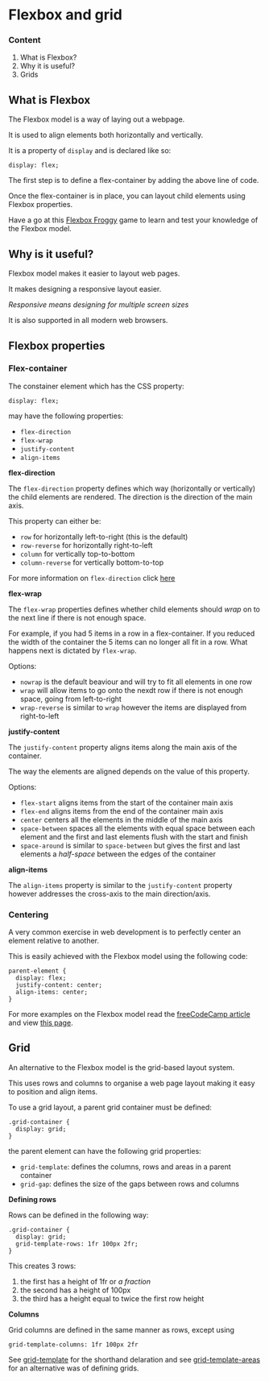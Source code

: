 # Flexbox and grid

### Content

1. What is Flexbox?
2. Why it is useful?
3. Grids

## What is Flexbox

The Flexbox model is a way of laying out a webpage.

It is used to align elements both horizontally and vertically.

It is a property of `display` and is declared like so:

```
display: flex;
```

The first step is to define a flex-container by adding the above line of code.

Once the flex-container is in place, you can layout child elements using Flexbox properties.

Have a go at this [Flexbox Froggy](https://flexboxfroggy.com/) game to learn and test your knowledge of the Flexbox model.

## Why is it useful?

Flexbox model makes it easier to layout web pages.

It makes designing a responsive layout easier.

*Responsive means designing for multiple screen sizes*

It is also supported in all modern web browsers.

## Flexbox properties

### Flex-container

The constainer element which has the CSS property:

```
display: flex;
```

may have the following properties:

- `flex-direction`
- `flex-wrap`
- `justify-content`
- `align-items`

**flex-direction**

The `flex-direction` property defines which way (horizontally or vertically) the child elements are rendered. The direction is the direction of the main axis.

This property can either be:

- `row` for horizontally left-to-right (this is the default)
- `row-reverse` for horizontally right-to-left
- `column` for vertically top-to-bottom
- `column-reverse` for vertically bottom-to-top

For more information on `flex-direction` click [here](https://www.w3schools.com/cssref/css3_pr_flex-direction.asp)

**flex-wrap**

The `flex-wrap` properties defines whether child elements should *wrap* on to the next line if there is not enough space.

For example, if you had 5 items in a row in a flex-container. If you reduced the width of the container the 5 items can no longer all fit in a row. What happens next is dictated by `flex-wrap`.

Options:

- `nowrap` is the default beaviour and will try to fit all elements in one row
- `wrap` will allow items to go onto the nexdt row if there is not enough space, going from left-to-right
- `wrap-reverse` is similar to `wrap` however the items are displayed from right-to-left

**justify-content**

The `justify-content` property aligns items along the main axis of the container.

The way the elements are aligned depends on the value of this property.

Options:

- `flex-start` aligns items from the start of the container main axis
- `flex-end` aligns items from the end of the container main axis
- `center` centers all the elements in the middle of the main axis
- `space-between` spaces all the elements with equal space between each element and the first and last elements flush with the start and finish
- `space-around` is similar to `space-between` but gives the first and last elements a *half-space* between the edges of the container

**align-items**

The `align-items` property is similar to the `justify-content` property however addresses the cross-axis to the main direction/axis.

### Centering

A very common exercise in web development is to perfectly center an element relative to another.

This is easily achieved with the Flexbox model using the following code:

```
parent-element {
  display: flex;
  justify-content: center;
  align-items: center;
}
```

For more examples on the Flexbox model read the [freeCodeCamp article](https://www.freecodecamp.org/news/flexbox-the-ultimate-css-flex-cheatsheet/) and view [this page](https://www.w3schools.com/csS/css3_flexbox_container.asp).

## Grid

An alternative to the Flexbox model is the grid-based layout system.

This uses rows and columns to organise a web page layout making it easy to position and align items.

To use a grid layout, a parent grid container must be defined:

```
.grid-container {
  display: grid;
}
```

the parent element can have the following grid properties:

- `grid-template`: defines the columns, rows and areas in a parent container
- `grid-gap`: defines the size of the gaps between rows and columns

**Defining rows**

Rows can be defined in the following way:

```
.grid-container {
  display: grid;
  grid-template-rows: 1fr 100px 2fr;
}
```

This creates 3 rows:

1. the first has a height of 1fr or *a fraction*
2. the second has a height of 100px
3. the third has a height equal to twice the first row height

**Columns**

Grid columns are defined in the same manner as rows, except using

```
grid-template-columns: 1fr 100px 2fr
```

See [grid-template](https://www.w3schools.com/cssref/pr_grid-template.asp) for the shorthand delaration and see [grid-template-areas](https://www.w3schools.com/cssref/pr_grid-template-areas.asp) for an alternative was of defining grids.